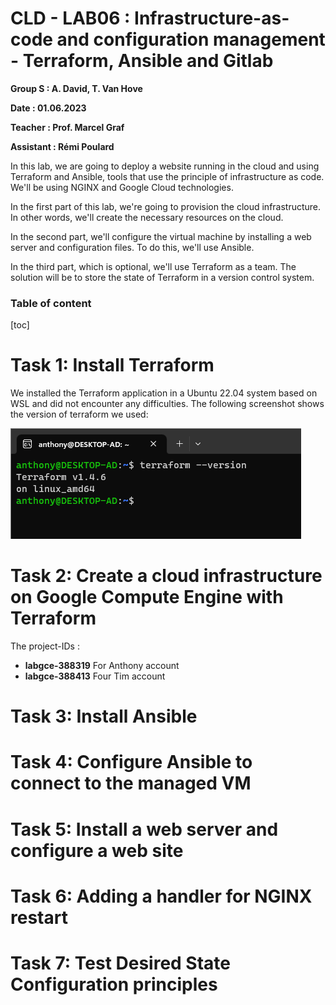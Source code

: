 # CLD - LAB06 : Infrastructure-as-code and configuration management - Terraform, Ansible and Gitlab
**Group S : A. David, T. Van Hove**

**Date : 01.06.2023**

**Teacher : Prof. Marcel Graf**

**Assistant : Rémi Poulard**

In this lab, we are going to deploy a website running in the cloud and using Terraform and Ansible, tools that use the principle of infrastructure as code. We'll be using NGINX and Google Cloud technologies.

In the first part of this lab, we're going to provision the cloud infrastructure. In other words, we'll create the necessary resources on the cloud.

In the second part, we'll configure the virtual machine by installing a web server and configuration files. To do this, we'll use Ansible.

In the third part, which is optional, we'll use Terraform as a team. The solution will be to store the state of Terraform in a version control system.

### Table of content

[toc]

# Task 1: Install Terraform

We installed the Terraform application in a Ubuntu 22.04 system based on WSL and did not encounter any difficulties. The following screenshot shows the version of terraform we used:

![](.\figures\Terraform_installation.png)

# Task 2: Create a cloud infrastructure on Google Compute Engine with Terraform



The project-IDs :

- **labgce-388319** For Anthony account
- **labgce-388413** Four Tim account







# Task 3: Install Ansible





# Task 4: Configure Ansible to connect to the managed VM





# Task 5: Install a web server and configure a web site





# Task 6: Adding a handler for NGINX restart





# Task 7: Test Desired State Configuration principles



